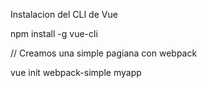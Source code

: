 Instalacion del CLI de Vue

npm install -g vue-cli

// Creamos una simple pagiana con webpack

vue init webpack-simple myapp